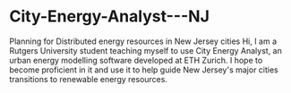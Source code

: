 # City-Energy-Analyst---NJ
Planning for Distributed energy resources in New Jersey cities
Hi, I am a Rutgers University student teaching myself to use City Energy Analyst, an urban energy modelling software developed at ETH Zurich. I hope to become proficient in it and use it to help guide New Jersey's major cities transitions to renewable energy resources.
